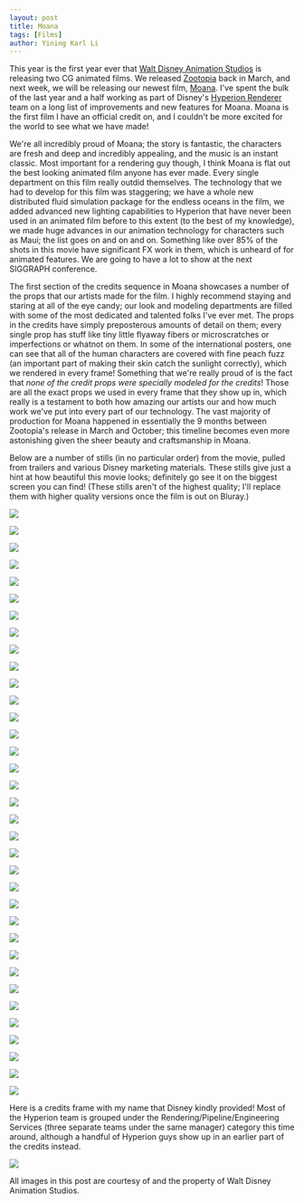 ```yaml
---
layout: post
title: Moana
tags: [Films]
author: Yining Karl Li
---
```


This year is the first year ever that [Walt Disney Animation Studios](http://www.disneyanimation.com/) is releasing two CG animated films. We released [Zootopia](http://www.disneyanimation.com/projects/moanaopia) back in March, and next week, we will be releasing our newest film, [Moana](http://www.disneyanimation.com/projects/moana). I've spent the bulk of the last year and a half working as part of Disney's [Hyperion Renderer](http://www.disneyanimation.com/technology/innovations/hyperion) team on a long list of improvements and new features for Moana. Moana is the first film I have an official credit on, and I couldn't be more excited for the world to see what we have made!

We're all incredibly proud of Moana; the story is fantastic, the characters are fresh and deep and incredibly appealing, and the music is an instant classic. Most important for a rendering guy though, I think Moana is flat out the best looking animated film anyone has ever made. Every single department on this film really outdid themselves. The technology that we had to develop for this film was staggering; we have a whole new distributed fluid simulation package for the endless oceans in the film, we added advanced new lighting capabilities to Hyperion that have never been used in an animated film before to this extent (to the best of my knowledge), we made huge advances in our animation technology for characters such as Maui; the list goes on and on and on. Something like over 85% of the shots in this movie have significant FX work in them, which is unheard of for animated features. We are going to have a lot to show at the next SIGGRAPH conference.

The first section of the credits sequence in Moana showcases a number of the props that our artists made for the film. I highly recommend staying and staring at all of the eye candy; our look and modeling departments are filled with some of the most dedicated and talented folks I've ever met. The props in the credits have simply preposterous amounts of detail on them; every single prop has stuff like tiny little flyaway fibers or microscratches or imperfections or whatnot on them. In some of the international posters, one can see that all of the human characters are covered with fine peach fuzz (an important part of making their skin catch the sunlight correctly), which we rendered in every frame! Something that we're really proud of is the fact that _none of the credit props were specially modeled for the credits_! Those are all the exact props we used in every frame that they show up in, which really is a testament to both how amazing our artists our and how much work we've put into every part of our technology. The vast majority of production for Moana happened in essentially the 9 months between Zootopia's release in March and October; this timeline becomes even more astonishing given the sheer beauty and craftsmanship in Moana.

Below are a number of stills (in no particular order) from the movie, pulled from trailers and various Disney marketing materials. These stills give just a hint at how beautiful this movie looks; definitely go see it on the biggest screen you can find! (These stills aren't of the highest quality; I'll replace them with higher quality versions once the film is out on Bluray.)

[![]({{site.url}}/content/images/2016/Nov/preview/moana_01.jpg)]({{site.url}}/content/images/2016/Nov/moana_01.png)

[![]({{site.url}}/content/images/2016/Nov/preview/moana_20.jpg)]({{site.url}}/content/images/2016/Nov/moana_20.png)

[![]({{site.url}}/content/images/2016/Nov/preview/moana_12.jpg)]({{site.url}}/content/images/2016/Nov/moana_12.png)

[![]({{site.url}}/content/images/2016/Nov/preview/moana_14.jpg)]({{site.url}}/content/images/2016/Nov/moana_14.png)

[![]({{site.url}}/content/images/2016/Nov/preview/moana_13.jpg)]({{site.url}}/content/images/2016/Nov/moana_13.png)

[![]({{site.url}}/content/images/2016/Nov/preview/moana_04.jpg)]({{site.url}}/content/images/2016/Nov/moana_04.png)

[![]({{site.url}}/content/images/2016/Nov/preview/moana_05.jpg)]({{site.url}}/content/images/2016/Nov/moana_05.png)

[![]({{site.url}}/content/images/2016/Nov/preview/moana_06.jpg)]({{site.url}}/content/images/2016/Nov/moana_06.png)

[![]({{site.url}}/content/images/2016/Nov/preview/moana_07.jpg)]({{site.url}}/content/images/2016/Nov/moana_07.png)

[![]({{site.url}}/content/images/2016/Nov/preview/moana_08.jpg)]({{site.url}}/content/images/2016/Nov/moana_08.png)

[![]({{site.url}}/content/images/2016/Nov/preview/moana_10.jpg)]({{site.url}}/content/images/2016/Nov/moana_10.png)

[![]({{site.url}}/content/images/2016/Nov/preview/moana_11.jpg)]({{site.url}}/content/images/2016/Nov/moana_11.png)

[![]({{site.url}}/content/images/2016/Nov/preview/moana_09.jpg)]({{site.url}}/content/images/2016/Nov/moana_09.png)

[![]({{site.url}}/content/images/2016/Nov/preview/moana_03.jpg)]({{site.url}}/content/images/2016/Nov/moana_03.png)

[![]({{site.url}}/content/images/2016/Nov/preview/moana_02.jpg)]({{site.url}}/content/images/2016/Nov/moana_02.png)

[![]({{site.url}}/content/images/2016/Nov/preview/moana_16.jpg)]({{site.url}}/content/images/2016/Nov/moana_16.png)

[![]({{site.url}}/content/images/2016/Nov/preview/moana_17.jpg)]({{site.url}}/content/images/2016/Nov/moana_17.png)

[![]({{site.url}}/content/images/2016/Nov/preview/moana_19.jpg)]({{site.url}}/content/images/2016/Nov/moana_19.png)

[![]({{site.url}}/content/images/2016/Nov/preview/moana_35.jpg)]({{site.url}}/content/images/2016/Nov/moana_35.png)

[![]({{site.url}}/content/images/2016/Nov/preview/moana_21.jpg)]({{site.url}}/content/images/2016/Nov/moana_21.png)

[![]({{site.url}}/content/images/2016/Nov/preview/moana_22.jpg)]({{site.url}}/content/images/2016/Nov/moana_22.png)

[![]({{site.url}}/content/images/2016/Nov/preview/moana_23.jpg)]({{site.url}}/content/images/2016/Nov/moana_23.png)

[![]({{site.url}}/content/images/2016/Nov/preview/moana_24.jpg)]({{site.url}}/content/images/2016/Nov/moana_24.png)

[![]({{site.url}}/content/images/2016/Nov/preview/moana_25.jpg)]({{site.url}}/content/images/2016/Nov/moana_25.png)

[![]({{site.url}}/content/images/2016/Nov/preview/moana_26.jpg)]({{site.url}}/content/images/2016/Nov/moana_26.png)

[![]({{site.url}}/content/images/2016/Nov/preview/moana_27.jpg)]({{site.url}}/content/images/2016/Nov/moana_27.png)

[![]({{site.url}}/content/images/2016/Nov/preview/moana_28.jpg)]({{site.url}}/content/images/2016/Nov/moana_28.png)

[![]({{site.url}}/content/images/2016/Nov/preview/moana_29.jpg)]({{site.url}}/content/images/2016/Nov/moana_29.png)

[![]({{site.url}}/content/images/2016/Nov/preview/moana_30.jpg)]({{site.url}}/content/images/2016/Nov/moana_30.png)

[![]({{site.url}}/content/images/2016/Nov/preview/moana_31.jpg)]({{site.url}}/content/images/2016/Nov/moana_31.png)

[![]({{site.url}}/content/images/2016/Nov/preview/moana_32.jpg)]({{site.url}}/content/images/2016/Nov/moana_32.png)

[![]({{site.url}}/content/images/2016/Nov/preview/moana_15.jpg)]({{site.url}}/content/images/2016/Nov/moana_15.png)

[![]({{site.url}}/content/images/2016/Nov/preview/moana_33.jpg)]({{site.url}}/content/images/2016/Nov/moana_33.png)

[![]({{site.url}}/content/images/2016/Nov/preview/moana_34.jpg)]({{site.url}}/content/images/2016/Nov/moana_34.png)

[![]({{site.url}}/content/images/2016/Nov/preview/moana_18.jpg)]({{site.url}}/content/images/2016/Nov/moana_18.png)

Here is a credits frame with my name that Disney kindly provided! Most of the Hyperion team is grouped under the Rendering/Pipeline/Engineering Services (three separate teams under the same manager) category this time around, although a handful of Hyperion guys show up in an earlier part of the credits instead.

[![]({{site.url}}/content/images/2016/Nov/preview/moana_credits.png)]({{site.url}}/content/images/2016/Nov/moana_credits.png)

All images in this post are courtesy of and the property of Walt Disney Animation Studios.
